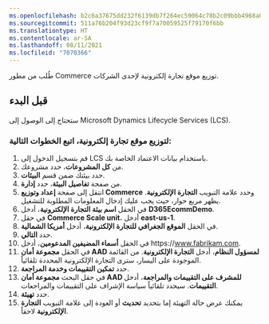```yaml
---
ms.openlocfilehash: b2c6a37675dd232f6139db7f264ec59064c78b2c09bbb4968a0ce219eb1a5d87
ms.sourcegitcommit: 511a76b204f93d23cf9f7a70059525f79170f6bb
ms.translationtype: HT
ms.contentlocale: ar-SA
ms.lasthandoff: 08/11/2021
ms.locfileid: "7070366"
---
```

طُلب من مطور Commerce توزيع موقع تجارة إلكترونية لإحدى الشركات. 
 

## <a name="before-you-begin"></a>قبل البدء 
ستحتاج إلى الوصول إلى Microsoft Dynamics Lifecycle Services (LCS). 
 
### <a name="to-deploy-an-e-commerce-site-follow-these-steps"></a>لتوزيع موقع تجارة إلكترونية، اتبع الخطوات التالية:

1.  قم بتسجيل الدخول إلى LCS باستخدام بيانات الاعتماد الخاصة بك. 
2.  من **كل المشروعات**، حدد مشروعك. 
3.  حدد بيئتك ضمن قسم **البيئات**.
4.  من صفحة **تفاصيل البيئة**، حدد **إدارة**. 
5.  انتقل إلى صفحة **إعداد وتوزيع Commerce** وحدد علامة التبويب **التجارة الإلكترونية**. يظهر مربع حوار، حيث يجب عليك إدخال المعلومات المطلوبة للتشغيل. 
7.  في الحقل **اسم بيئة التجارة الإلكترونية**، أدخل **D365EcommDemo**.
8.  في حقل **Commerce Scale unit**، أدخل **east-us-1**.
9.  في الحقل **الموقع الجغرافي للتجارة الإلكترونية**، أدخل **أمريكا الشمالية**.
10. حدد **التالي**.
11. في الحقل **أسماء المضيفين المدعومين**، أدخل https:\//www.fabrikam.com.
12. في الحقل **مجموعة أمان AAD لمسؤول النظام**، أدخل **التجارة الإلكترونية**. من القائمة الموجودة على اليسار، سترى التجارة الإلكترونية المحددة تلقائياً.
13. حدد **تمكين التقييمات وخدمة المراجعة**.
14. في حقل البحث **مجموعة أمان AAD للمشرف على التقييمات والمراجعة**، أدخل **التقييمات**. سيحدد تلقائياً سياسة الإشراف على التقييمات والمراجعات.
15. حدد **تهيئة**.
16. يمكنك عرض حالة التهيئة إما بتحديد **تحديث** أو العودة إلى علامة التبويب **التجارة الإلكترونية** لاحقاً.

